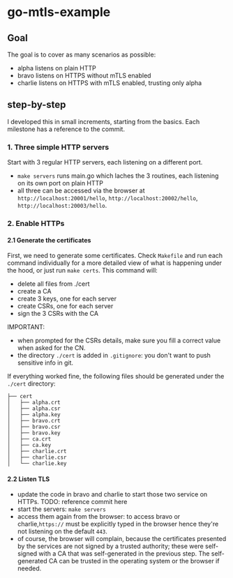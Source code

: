 # go-mtls-example

## Goal

The goal is to cover as many scenarios as possible:

- alpha listens on plain HTTP
- bravo listens on HTTPS without mTLS enabled
- charlie listens on HTTPS with mTLS enabled, trusting only alpha

## step-by-step

I developed this in small increments, starting from the basics. Each milestone has a reference to the commit.


### 1. Three simple HTTP servers
Start with 3 regular HTTP servers, each listening on a different port.

- `make servers` runs main.go which laches the 3 routines, each listening on its own port on plain HTTP
- all three can be accessed via the browser at `http://localhost:20001/hello`, `http://localhost:20002/hello`, `http://localhost:20003/hello`.


### 2. Enable HTTPs

#### 2.1 Generate the certificates
First, we need to generate some certificates.
Check `Makefile` and run each command individually for a more detailed view of what is happening under the hood, or just run `make certs`. This command will:
- delete all files from ./cert
- create a CA
- create 3 keys, one for each server
- create CSRs, one for each server
- sign the 3 CSRs with the CA

IMPORTANT: 
- when prompted for the CSRs details, make sure you fill a correct value when asked for the CN.
- the directory `./cert` is added in `.gitignore`: you don't want to push sensitive info in git. 

If everything worked fine, the following files should be generated under the `./cert` directory:

```
├── cert
│   ├── alpha.crt
│   ├── alpha.csr
│   ├── alpha.key
│   ├── bravo.crt
│   ├── bravo.csr
│   ├── bravo.key
│   ├── ca.crt
│   ├── ca.key
│   ├── charlie.crt
│   ├── charlie.csr
│   └── charlie.key
```

#### 2.2 Listen TLS

- update the code in bravo and charlie to start those two service on HTTPs. TODO: reference commit here
- start the servers: `make servers`
- access them again from the browser: to access bravo or charlie,`https://` must be explicitly typed in the browser hence they're not listening on the default `443`.
- of course, the browser will complain, because the certificates presented by the services are not signed by a trusted authority; these were self-signed with a CA that was self-generated in the previous step. The self-generated CA can be trusted in the operating system or the browser if needed.


